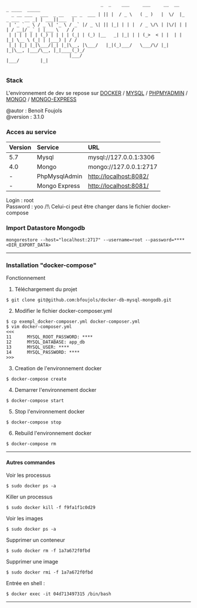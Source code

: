 ```

                                    _  _    ___     ___     __  __                 _ ____  _____ 
  _ __ ___   ___  _ __   __ _  ___ | || |  / _ \   ( _ )   |  \/  |_   _ ___  __ _| | ___||___  |
 | '_ ` _ \ / _ \| '_ \ / _` |/ _ \| || |_| | | |  / _ \/\ | |\/| | | | / __|/ _` | |___ \   / / 
 | | | | | | (_) | | | | (_| | (_) |__   _| |_| | | (_>  < | |  | | |_| \__ \ (_| | |___) | / /  
 |_| |_| |_|\___/|_| |_|\__, |\___/   |_|(_)___/   \___/\/ |_|  |_|\__, |___/\__, |_|____(_)_/   
                        |___/                                      |___/        |_|              
           
```

### Stack ###

L'environnement de dev se repose sur [DOCKER](https://docker.com) / 
[MYSQL](https://hub.docker.com/_/mysql) / 
[PHPMYADMIN](https://hub.docker.com/r/phpmyadmin/phpmyadmin/) / 
[MONGO](https://hub.docker.com/_/mongo) /
[MONGO-EXPRESS](https://hub.docker.com/_/mongo-express)

@autor : Benoit Foujols \
@version : 3.1.0 

### Acces au service

| Version | Service           | URL                                                    |
|:--------|:------------------|:-------------------------------------------------------|
| 5.7     | Mysql             | mysql://127.0.0.1:3306                                 |
| 4.0     | Mongo             | mongo://127.0.0.1:2717                                 |
| -       | PhpMysqlAdmin         | [http://localhost:8082/](http://localhost:8082/)       |
| -       | Mongo Express | [http://localhost:8081/](http://localhost:8081/) |

Login : root \
Password : yoo
/!\ Celui-ci peut être changer dans le fichier docker-compose

### Import Datastore Mongodb

```
mongorestore --host="localhost:2717" --username=root --password=**** <DIR_EXPORT_DATA>
```

---
### Installation "docker-compose" ###

Fonctionnement 

1. Téléchargement du projet
```
$ git clone git@github.com:bfoujols/docker-db-mysql-mongodb.git
```
2. Modifier le fichier docker-composer.yml
```
$ cp exempl_docker-composer.yml docker-composer.yml
$ vim docker-composer.yml
<<<
11      MYSQL_ROOT_PASSWORD: ****
12      MYSQL_DATABASE: app_db
13      MYSQL_USER: ****
14      MYSQL_PASSWORD: ****
>>>
```
3. Creation de l'environnement docker
```
$ docker-compose create
```
4. Demarrer l'environnement docker
```
$ docker-compose start
```
5. Stop l'environnement docker
```
$ docker-compose stop
```
6. Rebuild l'environnement docker
```
$ docker-compose rm
```

---

#### Autres commandes ####

Voir les processus
```
$ sudo docker ps -a
```

Killer un processus 
```
$ sudo docker kill -f f9fa1f1c0d29
```

Voir les images 
```
$ sudo docker ps -a
```

Supprimer un conteneur 
```
$ sudo docker rm -f 1a7a672f0fbd
```

Supprimer une image 
```
$ sudo docker rmi -f 1a7a672f0fbd
```

Entrée en shell : 
```
$ docker exec -it 04d713497315 /bin/bash
```
---